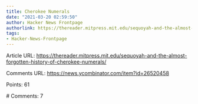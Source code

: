 ```yaml
---
title: Cherokee Numerals
date: "2021-03-20 02:59:50"
author: Hacker News Frontpage
authorlink: https://thereader.mitpress.mit.edu/sequoyah-and-the-almost-forgotten-history-of-cherokee-numerals/
tags:
- Hacker-News-Frontpage
---
```


<p>Article URL: <a href="https://thereader.mitpress.mit.edu/sequoyah-and-the-almost-forgotten-history-of-cherokee-numerals/">https://thereader.mitpress.mit.edu/sequoyah-and-the-almost-forgotten-history-of-cherokee-numerals/</a></p>
<p>Comments URL: <a href="https://news.ycombinator.com/item?id=26520458">https://news.ycombinator.com/item?id=26520458</a></p>
<p>Points: 61</p>
<p># Comments: 7</p>

